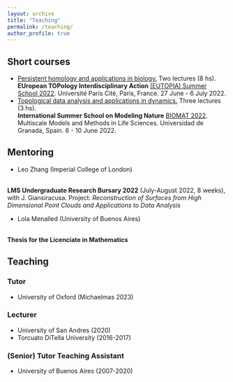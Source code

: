 ```yaml
---
layout: archive
title: "Teaching"
permalink: /teaching/
author_profile: true
---
```


<!--
{% include base_path %}

{% for post in site.teaching reversed %}
  {% include archive-single.html %}
{% endfor %}
-->

## Short courses

<ul>
<li><a href="https://github.com/ximenafernandez/eutopia2022">Persistent homology and applications in biology.</a> Two lectures (8 hs). 
<br>
<b>EUropean TOPology Interdisciplinary Action</b> <a href="https://eutopia.unitn.eu/eutopia-summer-school-program/">(EUTOPIA) Summer School 2022</a>.
Université Paris Cité, Paris, France. 27 June - 6 July 2022.
</li>


<li>
<a href="https://github.com/ximenafernandez/biomat2022">Topological data analysis and applications in dynamics.</a> Three lectures (3 hs).
<br>
<b>International Summer School on Modeling Nature</b> <a href="https://www.modelingnature.org/international-phd-school-2022">BIOMAT 2022</a>.
Multiscale Models and Methods in Life Sciences. 
Universidad de Granada, Spain. 6 - 10 June 2022.
</li>
</ul>




## Mentoring

* Leo Zhang (Imperial College of London) 
<br>
<b>LMS Undergraduate Research Bursary 2022</b> (July-August 2022, 8 weeks), with J. Giansiracusa. 
Project: <i>Reconstruction of Surfaces from High Dimensional Point Clouds and Applications to Data Analysis</i> 

* Lola Menalled (University of Buenos Aires) 
<br>
<b>Thesis for the Licenciate in Mathematics</b>

## Teaching

### Tutor
* University of Oxford (Michaelmas 2023)


### Lecturer

* University of San Andres (2020)
* Torcuato DiTella University (2016-2017)


### (Senior) Tutor Teaching Assistant
* University of Buenos Aires (2007-2020)


